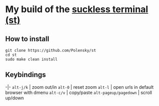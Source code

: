 # My build of the [suckless terminal (st)](https://st.suckless.org/)

## How to install

```
git clone https://github.com/Polensky/st
cd st
sudo make clean install
```

## Keybindings
-|-
`alt-j/k` | zoom out/in
`alt-0` | reset zoom
`alt-l` | open urls in default browser with dmenu
`alt-c/v` | copy/paste
`alt-pageup/pagedown` | scroll up/down
